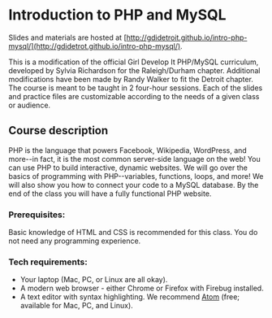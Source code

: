 # Introduction to PHP and MySQL

Slides and materials are hosted at [http://gdidetroit.github.io/intro-php-mysql/](http://gdidetrot.github.io/intro-php-mysql/).

This is a modification of the official Girl Develop It PHP/MySQL curriculum, developed by Sylvia Richardson for the Raleigh/Durham chapter. Additional modifications have been made by Randy Walker to fit the Detroit chapter. The course is meant to be taught in 2 four-hour sessions. Each of the slides and practice files are customizable according to the needs of a given class or audience.

## Course description

PHP is the language that powers Facebook, Wikipedia, WordPress, and more--in fact, it is the most common server-side language on the web! You can use PHP to build interactive, dynamic websites. We will go over the basics of programming with PHP--variables, functions, loops, and more! We will also show you how to connect your code to a MySQL database. By the end of the class you will have a fully functional PHP website.

### Prerequisites:

Basic knowledge of HTML and CSS is recommended for this class. You do not need any programming experience.

### Tech requirements:

 - Your laptop (Mac, PC, or Linux are all okay).
 - A modern web browser - either Chrome or Firefox with Firebug installed.
 - A text editor with syntax highlighting. We recommend [Atom](http://atom.io) (free; available for Mac, PC, and Linux).

